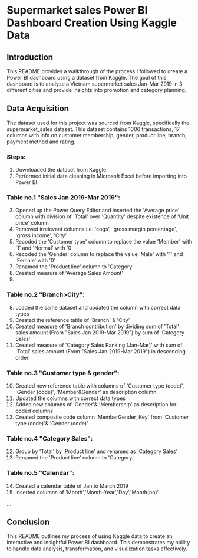 # Supermarket sales Power BI Dashboard Creation Using Kaggle Data

## Introduction
This README provides a walkthrough of the process I followed to create a Power BI dashboard using a dataset from Kaggle. The goal of this dashboard is to analyze a Vietnam supermarket sales Jan-Mar 2019 in 3 different cities and provide insights into promotion and category planning. 

## Data Acquisition
The dataset used for this project was sourced from Kaggle, specifically the supermarket_sales dataset. This dataset contains 1000 transactions, 17 columns with info on customer membership, gender, product line, branch, payment method and rating. 

### Steps:
1. Downloaded the dataset from Kaggle
2. Performed initial data cleaning in Microsoft Excel before importing into Power BI
### Table no.1 "Sales Jan 2019-Mar 2019":
3. Opened up the Power Query Editor and inserted the 'Average price' column with division of 'Total' over 'Quantity' despite existence of 'Unit price' column
4. Removed irrelevant columns i.e. 'cogs', 'gross margin percentage', 'gross income', 'City'
5. Recoded the 'Customer type' column to replace the value 'Member' with '1' and 'Normal' with '0'
6. Recoded the 'Gender' column to replace the value 'Male' with '1' and 'Female' with '0'
7. Renamed the 'Product line' column to 'Category'
8. Created measure of 'Average Sales Amount'
9. 
### Table no.2 "Branch>City":
8. Loaded the same dataset and updated the column with correct data types
9. Created the reference table of 'Branch' & 'City'
10. Created measure of 'Branch contribution' by dividing sum of 'Total' sales amount (From "Sales Jan 2019-Mar 2019") by sum of 'Category Sales'
11. Created measure of 'Category Sales Ranking (Jan-Mar)' with sum of 'Total' sales amount (From "Sales Jan 2019-Mar 2019") in descending order
### Table no.3 "Customer type & gender": 
10. Created new reference table with columns of 'Customer type (code)', 'Gender (code)', 'Member&Gender' as description column
11. Updated the columns with correct data types
12. Added new columns of 'Gender'& 'Membership' as description for coded columns
13. Created composite code column 'MemberGender_Key' from 'Customer type (code)'& 'Gender (code)'
### Table no.4 "Category Sales": 
12. Group by 'Total' by 'Product line' and renamed as 'Category Sales'
13. Renamed the 'Product line' column to 'Category'
### Table no.5 "Calendar": 
14. Created a calendar table of Jan to March 2019
15. Inserted columns of 'Month','Month-Year','Day','Month(no)'


...

## Conclusion
This README outlines my process of using Kaggle data to create an interactive and insightful Power BI dashboard. This demonstrates my ability to handle data analysis, transformation, and visualization tasks effectively.
